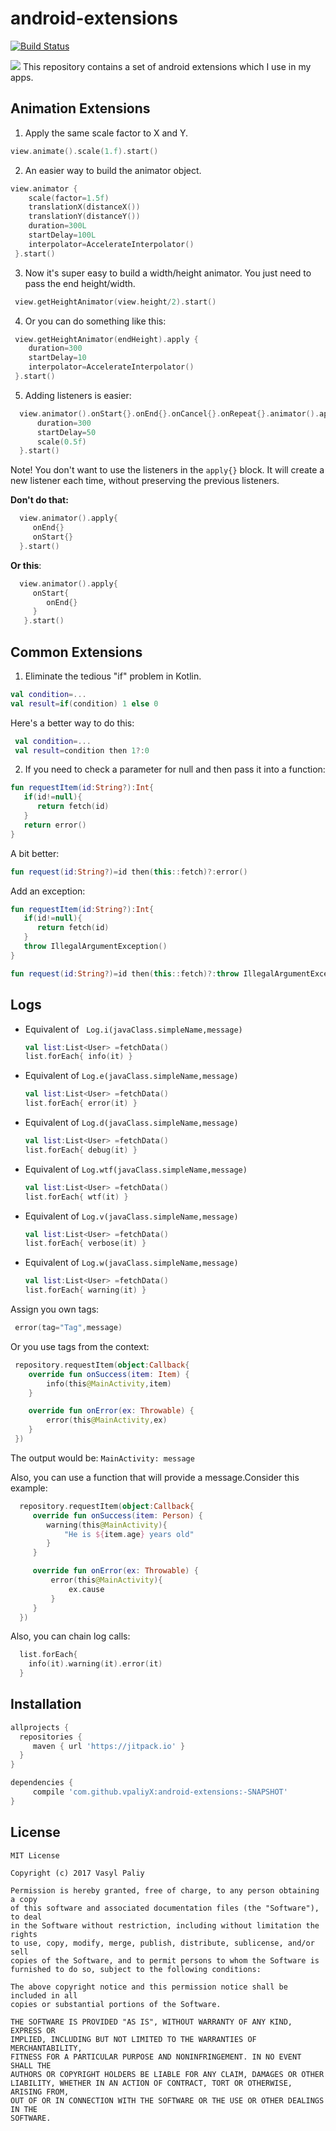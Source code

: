 # android-extensions
[![Build Status](https://travis-ci.org/vpaliyX/android-extensions.svg?branch=master)](https://travis-ci.org/vpaliyX/android-extensions)

![](https://github.com/vpaliyX/android-extensions/blob/master/art/kotlin.png)
This repository contains a set of android extensions which I use in my apps.

## Animation Extensions ##

1. Apply the same scale factor to X and Y.
```kotlin
view.animate().scale(1.f).start()
```
2. An easier way to build the animator object.
```kotlin
view.animator {
    scale(factor=1.5f)
    translationX(distanceX())
    translationY(distanceY())
    duration=300L
    startDelay=100L
    interpolator=AccelerateInterpolator()
 }.start()
```
3. Now it's super easy to build a width/height animator. 
You just need to pass the end height/width.

```kotlin
 view.getHeightAnimator(view.height/2).start()
```

4. Or you can do something like this:

```kotlin
 view.getHeightAnimator(endHeight).apply { 
    duration=300
    startDelay=10
    interpolator=AccelerateInterpolator()
 }.start()
```
5. Adding listeners is easier:
```kotlin
  view.animator().onStart{}.onEnd{}.onCancel{}.onRepeat{}.animator().apply{
      duration=300
      startDelay=50
      scale(0.5f)
  }.start()
```
Note! You don't want to use the listeners in the `apply{}` block. It will create a new listener each time, without preserving the previous listeners.

**Don't do that:**
```kotlin
  view.animator().apply{
     onEnd{}
     onStart{}
  }.start()
```
**Or this**:
```kotlin
  view.animator().apply{
     onStart{
        onEnd{}
     }   
   }.start()
```

## Common Extensions ##

1. Eliminate the tedious "if" problem in Kotlin.

```kotlin
val condition=...
val result=if(condition) 1 else 0
```
Here's a better way to do this:

```kotlin
 val condition=...
 val result=condition then 1?:0
```

2. If you need to check a parameter for null and then pass it into a function:

```kotlin
fun requestItem(id:String?):Int{
   if(id!=null){
      return fetch(id)
   }
   return error()
}
```
A bit better:
```kotlin
fun request(id:String?)=id then(this::fetch)?:error()
```
Add an exception:
```kotlin
fun requestItem(id:String?):Int{
   if(id!=null){
      return fetch(id)
   }
   throw IllegalArgumentException()
}
```

```kotlin
fun request(id:String?)=id then(this::fetch)?:throw IllegalArgumentException()
```

## Logs ##


 - Equivalent of ` Log.i(javaClass.simpleName,message)`
   
   ```kotlin
   val list:List<User> =fetchData()
   list.forEach{ info(it) }
   ```
 - Equivalent of `Log.e(javaClass.simpleName,message)`
   
   ```kotlin
   val list:List<User> =fetchData()
   list.forEach{ error(it) }
   ```
 - Equivalent of `Log.d(javaClass.simpleName,message)`
   
   ```kotlin
   val list:List<User> =fetchData()
   list.forEach{ debug(it) }
   ```
 - Equivalent of `Log.wtf(javaClass.simpleName,message)`
   
   ```kotlin
   val list:List<User> =fetchData()
   list.forEach{ wtf(it) }
   ```
   
 - Equivalent of `Log.v(javaClass.simpleName,message)`
   
   ```kotlin
   val list:List<User> =fetchData()
   list.forEach{ verbose(it) }
   ```
 - Equivalent of `Log.w(javaClass.simpleName,message)`
   
   ```kotlin
   val list:List<User> =fetchData()
   list.forEach{ warning(it) }
   ```
Assign you own tags:

```kotlin
 error(tag="Tag",message)
```
Or you use tags from the context:

```kotlin
 repository.requestItem(object:Callback{
    override fun onSuccess(item: Item) {
        info(this@MainActivity,item)
    }

    override fun onError(ex: Throwable) {
        error(this@MainActivity,ex)
    }
 })
```
The output would be: `MainActivity: message`


Also, you can use a function that will provide a message.Consider this example:

```kotlin
  repository.requestItem(object:Callback{
     override fun onSuccess(item: Person) {
        warning(this@MainActivity){
            "He is ${item.age} years old"
        }
     }

     override fun onError(ex: Throwable) {
         error(this@MainActivity){
             ex.cause
         }
     }
  })
```

Also, you can chain log calls:

```kotlin
  list.forEach{
    info(it).warning(it).error(it)
  }
```

## Installation ##


``` gradle
allprojects {
  repositories {
     maven { url 'https://jitpack.io' }
  }
}
```

``` gradle
dependencies {
     compile 'com.github.vpaliyX:android-extensions:-SNAPSHOT'
}

```


## License ##

``````
MIT License

Copyright (c) 2017 Vasyl Paliy

Permission is hereby granted, free of charge, to any person obtaining a copy
of this software and associated documentation files (the "Software"), to deal
in the Software without restriction, including without limitation the rights
to use, copy, modify, merge, publish, distribute, sublicense, and/or sell
copies of the Software, and to permit persons to whom the Software is
furnished to do so, subject to the following conditions:

The above copyright notice and this permission notice shall be included in all
copies or substantial portions of the Software.

THE SOFTWARE IS PROVIDED "AS IS", WITHOUT WARRANTY OF ANY KIND, EXPRESS OR
IMPLIED, INCLUDING BUT NOT LIMITED TO THE WARRANTIES OF MERCHANTABILITY,
FITNESS FOR A PARTICULAR PURPOSE AND NONINFRINGEMENT. IN NO EVENT SHALL THE
AUTHORS OR COPYRIGHT HOLDERS BE LIABLE FOR ANY CLAIM, DAMAGES OR OTHER
LIABILITY, WHETHER IN AN ACTION OF CONTRACT, TORT OR OTHERWISE, ARISING FROM,
OUT OF OR IN CONNECTION WITH THE SOFTWARE OR THE USE OR OTHER DEALINGS IN THE
SOFTWARE.
``````
